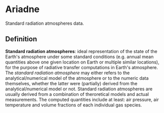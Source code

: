 # Ariadne

Standard radiation atmospheres data.

## Definition

**Standard radiation atmospheres**: ideal representation of the state of the Earth's atmosphere under some standard conditions (e.g. annual mean quantities above one given location on Earth or multiple similar locations), for the purpose of radiative transfer computations in Earth's atmosphere. The *standard radiation atmosphere* may either refers to the analytical/numerical model of the atmosphere or to the numeric data themselves, whether the latter were (partially) derived from the analytical/numerical model or not. Standard radiation atmospheres are usually derived from a combination of theroretical models and actual measurements. The computed quantities include at least: air pressure, air temperature and volume fractions of each individual gas species.
